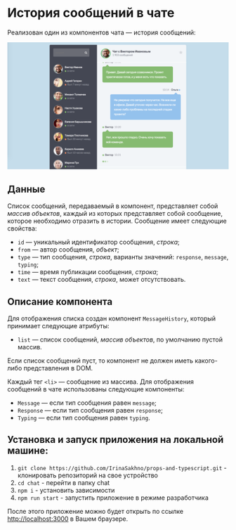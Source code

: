 История сообщений в чате
===
Реализован один из компонентов чата — история сообщений:

![Скриншот чата](./src/img/preview.png)

## Данные

Список сообщений, передаваемый в компонент, представляет собой _массив объектов_, каждый из которых представляет собой сообщение, которое необходимо отразить в истории. Сообщение имеет следующие свойства:
- `id` — уникальный идентификатор сообщения, _строка_;
- `from` — автор сообщения, _объект_;
- `type` — тип сообщения, _строка_, варианты значений: `response`, `message`, `typing`;
- `time` — время публикации сообщения, _строка_;
- `text` — текст сообщения, _строка_, может отсутствовать.

## Описание компонента

Для отображения списка создан компонент `MessageHistory`, который принимает следующие атрибуты:
- `list` — список сообщений, _массив объектов_, по умолчанию пустой массив.

Если список сообщений пуст, то компонент не должен иметь какого-либо представления в DOM.

Каждый тег `<li>` — сообщение из массива. Для отображения сообщений в чате использованы следующие компоненты:
- `Message` — если тип сообщения равен `message`;
- `Response` — если тип сообщения равен `response`;
- `Typing` — если тип сообщения равен `typing`.

## Установка и запуск приложения на локальной машине:
1. `git clone https://github.com/IrinaSakhno/props-and-typescript.git` - клонировать репозиторий на свое устройство
2. `cd chat` - перейти в папку chat
3. `npm i` - установить зависимости
4. `npm run start` - запустить приложение в режиме разработчика

После этого приложение можно будет открыть по ссылке  [http://localhost:3000](http://localhost:3000) в Вашем браузере.